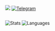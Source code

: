 ![](https://komarev.com/ghpvc/?username=qg5) 
[![Telegram](https://img.shields.io/badge/Telegram-252850?style=compact&logo=Telegram)](https://telegram.org)

## 
![Stats](https://github-readme-stats.vercel.app/api?username=qg5&show_icons=true&theme=transparent)
![Languages](https://github-readme-stats.vercel.app/api/top-langs/?username=qg5&theme=transparent&layout=compact)

